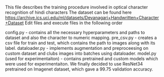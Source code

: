 This file describes the training procedure involved in optical character recognition of hindi characters
The dataset can be found here https://archive.ics.uci.edu/ml/datasets/Devanagari+Handwritten+Character+Dataset
Edit files and execute files in the following order

config.py - contains all the necessary hyperparameters and paths to dataset and also the character to numeric mapping.
pre_csv.py - creates a csv file for train and test, which contains the path to images along with its label.
dataloader.py - implements augmentation and preproceesing on custom dataset and clubs images into batches using dataloader.
model.py (used for experimentaiton) - contains pretrained and custom models which were used for experimentaiton. We finally decided to use ResNet34 pretrained on Imagenet dataset, which gave a 99.75 validation accuracy.

